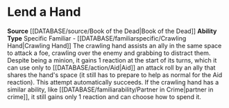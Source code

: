 ﻿---
ability_type: Specific Familiar - Crawling Hand
id: '78'
name: Lend a Hand
rarity: Common
source: '[[DATABASE/source/Book of the Dead|Book of the Dead]]'
type: Familiar Ability

---
# Lend a Hand

**Source** [[DATABASE/source/Book of the Dead|Book of the Dead]]
**Ability Type** Specific Familiar - [[DATABASE/familiarspecific/Crawling Hand|Crawling Hand]]
The crawling hand assists an ally in the same space to attack a foe, crawling over the enemy and grabbing to distract them. Despite being a minion, it gains 1 reaction at the start of its turns, which it can use only to [[DATABASE/action/Aid|Aid]] an attack roll by an ally that shares the hand's space (it still has to prepare to help as normal for the Aid reaction). This attempt automatically succeeds. If the crawling hand has a similar ability, like [[DATABASE/familiarability/Partner in Crime|partner in crime]], it still gains only 1 reaction and can choose how to spend it.